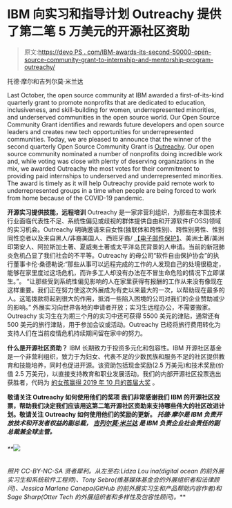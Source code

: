 # IBM 向实习和指导计划 Outreachy 提供了第二笔 5 万美元的开源社区资助

> 原文:[https://devo PS . com/IBM-awards-its-second-50000-open-source-community-grant-to-internship-and-mentorship-program-outreachy/](https://devops.com/ibm-awards-its-second-50000-open-source-community-grant-to-internship-and-mentorship-program-outreachy/)

托德·摩尔和吉列尔莫·米兰达

Last October, the open source community at IBM awarded a first-of-its-kind quarterly grant to promote nonprofits that are dedicated to education, inclusiveness, and skill-building for women, underrepresented minorities, and underserved communities in the open source world. Our Open Source Community Grant identifies and rewards future developers and open source leaders and creates new tech opportunities for underrepresented communities.
Today, we are pleased to announce that the winner of the second quarterly Open Source Community Grant is [Outreachy](https://www.outreachy.org/). Our open source community nominated a number of nonprofits doing incredible work and, while voting was close with plenty of deserving organizations in the mix, we awarded Outreachy the most votes for their commitment to providing paid internships to underserved and underrepresented minorities. The award is timely as it will help Outreachy provide paid remote work to underrepresented groups in a time when people are being forced to work from home because of the COVID-19 pandemic.

**开源实习提供技能，远程培训**
Outreachy 是一家非营利组织，为那些在本国技术行业面临代表性不足、系统性偏见或歧视的群体提供自由和开源软件(FOSS)领域的实习机会。Outreachy 明确邀请来自女性(独联体和跨性别)、跨性别男性、性别同性恋者以及来自黑人/非裔美国人、西班牙裔/ [【电子邮件保护】](/cdn-cgi/l/email-protection)、美洲土著/美洲印第安人、阿拉斯加土著、夏威夷土著或太平洋岛民背景的人申请。当前的新冠肺炎危机凸显了我们社会的不平等。Outreachy 的母公司“软件自由保护协会”的执行董事卡伦·桑德勒说:“那些从事可以远程完成的工作的人发现自己的处境很稳定，能够在家里度过这场危机，而许多工人却没有办法在不冒生命危险的情况下立即谋生。”。
“让那些受到系统性偏见影响的人在家里获得有报酬的工作从来没有像现在这样重要。我们正在努力使这次外展成为有史以来最大的一次，以帮助现在最多的人。这笔拨款将起到很大的作用，抵消一些陷入困境的公司对我们的企业赞助减少的影响。”
外展实习向世界各地的申请者开放；实习生远程办公，不需要搬家。Outreachy 实习生在为期三个月的实习中还可获得 5500 美元的津贴，通常还有 500 美元的旅行津贴，用于参加会议或活动。Outreachy 已经将旅行费用转化为支持人们在当前疫情危机持续期间留在家中的努力。

**什么是开源社区资助？**
IBM 长期致力于投资多元化和包容性。IBM 开源社区基金是一个非营利组织，致力于为妇女、代表不足的少数民族和服务不足的社区提供教育和技能培养，同时也促进开源。该资助包括现金奖励(2.5 万美元)和技术奖励(价值 2.5 万美元)，以直接支持教育和职业发展活动。我们的内部开源社区投票选出获胜者，代码为 [的女孩赢得 2019 年 10 月的首届大奖](https://developer.ibm.com/blogs/girls-who-code-wins-first-50000-ibm-open-source-community-grant/) 。

****敬请关注 Outreachy 如何使用他们的奖项**
我们非常感谢我们 IBM 的开源社区投票，帮助我们决定我们应该用这第二笔开源社区资助来支持哪些伟大的社区改进计划。敬请关注 Outreachy 如何使用他们的奖励的更新。
*托德·摩尔是 IBM 负责开放技术和开发者权益的副总裁，* [*吉列尔莫·米兰达*](https://www.linkedin.com/in/digitalmirandag/) *是 IBM 负责企业社会责任的副总裁兼全球主管。***

###### **![](../Images/3b3d5336a518ed5313885bc21fc2132c.png)
*照片 CC-BY-NC-SA 贤者犀利。从左至右:Lidza Lou ina(digital ocean 的前外展实习生和系统软件工程师)、Tony Sebro(维基媒体基金会的外展组织者和法律顾问)、Jessica Marlene Canepa(GitHub 的前外展实习生和产品帮助内容作者)和 Sage Sharp(Otter Tech 的外展组织者和多样性及包容性顾问)。***